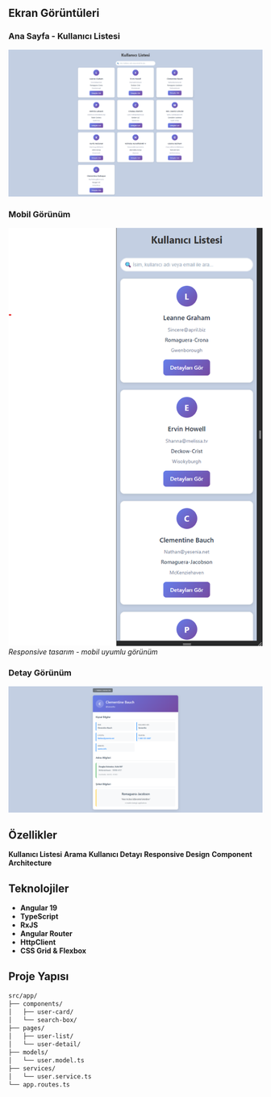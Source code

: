 ## Ekran Görüntüleri

### Ana Sayfa - Kullanıcı Listesi

![Ana Sayfa](./screenshots/anasayfa.png)

### Mobil Görünüm

![Mobil](./screenshots/responsive.png)
_Responsive tasarım - mobil uyumlu görünüm_

### Detay Görünüm

![Loading](./screenshots/detay.png)

## Özellikler

**Kullanıcı Listesi**
**Arama**
**Kullanıcı Detayı**
**Responsive Design**
**Component Architecture**

## Teknolojiler

- **Angular 19**
- **TypeScript**
- **RxJS**
- **Angular Router**
- **HttpClient**
- **CSS Grid & Flexbox**

## Proje Yapısı

```
src/app/
├── components/
│   ├── user-card/
│   └── search-box/
├── pages/
│   ├── user-list/
│   └── user-detail/
├── models/
│   └── user.model.ts
├── services/
│   └── user.service.ts
└── app.routes.ts
```
